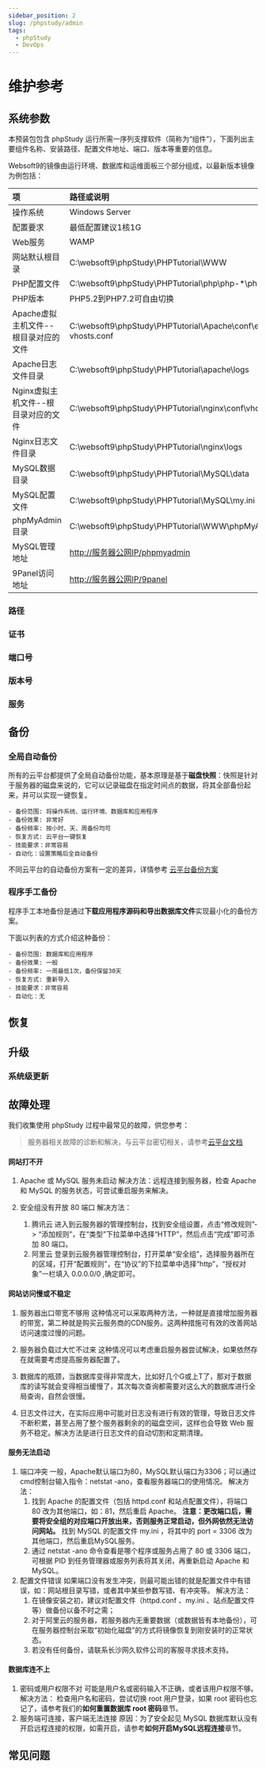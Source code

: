 ```yaml
---
sidebar_position: 2
slug: /phpstudy/admin
tags:
  - phpStudy
  - DevOps
---
```



# 维护参考

## 系统参数

本预装包包含 phpStudy 运行所需一序列支撑软件（简称为“组件”），下面列出主要组件名称、安装路径、配置文件地址、端口、版本等重要的信息。

Websoft9的镜像由运行环境、数据库和运维面板三个部分组成，以最新版本镜像为例包括：

| **项** | **路径或说明** |
| :--- | :--- |
| 操作系统 | Windows Server |
| 配置要求 | 最低配置建议1核1G |
| Web服务 | WAMP |
| 网站默认根目录 | C:\websoft9\phpStudy\PHPTutorial\WWW |
| PHP配置文件 | C:\websoft9\phpStudy\PHPTutorial\php\php-\*\php.ini  |
| PHP版本 | PHP5.2到PHP7.2可自由切换 |
| Apache虚拟主机文件--根目录对应的文件 |  C:\websoft9\phpStudy\PHPTutorial\Apache\conf\extra\httpd-vhosts.conf |
| Apache日志文件目录 | C:\websoft9\phpStudy\PHPTutorial\apache\logs | 
| Nginx虚拟主机文件--根目录对应的文件 | C:\websoft9\phpStudy\PHPTutorial\nginx\conf\vhosts.conf |
| Nginx日志文件目录 | C:\websoft9\phpStudy\PHPTutorial\nginx\logs |
| MySQL数据目录 | C:\websoft9\phpStudy\PHPTutorial\MySQL\data |
| MySQL配置文件 | C:\websoft9\phpStudy\PHPTutorial\MySQL\my.ini |
| phpMyAdmin目录 | C:\websoft9\phpStudy\PHPTutorial\WWW\phpMyAdmin |
| MySQL管理地址 | [http://服务器公网IP/phpmyadmin](http://服务器公网IP/phpmyadmin) |
| 9Panel访问地址 | [http://服务器公网IP/9panel](http://服务器公网IP/9panel) |

### 路径

### 证书


### 端口号

### 版本号

### 服务


## 备份

### 全局自动备份

所有的云平台都提供了全局自动备份功能，基本原理是基于**磁盘快照**：快照是针对于服务器的磁盘来说的，它可以记录磁盘在指定时间点的数据，将其全部备份起来，并可以实现一键恢复。

```
- 备份范围: 将操作系统、运行环境、数据库和应用程序
- 备份效果: 非常好
- 备份频率: 按小时、天、周备份均可
- 恢复方式: 云平台一键恢复
- 技能要求：非常容易
- 自动化：设置策略后全自动备份
```

不同云平台的自动备份方案有一定的差异，详情参考 [云平台备份方案](https://support.websoft9.com/docs/faq/zh/tech-instance.html)

### 程序手工备份

程序手工本地备份是通过**下载应用程序源码和导出数据库文件**实现最小化的备份方案。

下面以列表的方式介绍这种备份：
```
- 备份范围: 数据库和应用程序
- 备份效果: 一般
- 备份频率: 一周最低1次，备份保留30天
- 恢复方式: 重新导入
- 技能要求：非常容易
- 自动化：无
```


## 恢复


## 升级

### 系统级更新

## 故障处理

我们收集使用 phpStudy 过程中最常见的故障，供您参考：
> 服务器相关故障的诊断和解决，与云平台密切相关，请参考[云平台文档](https://support.websoft9.com/docs/faq/zh/tech-instance.html)

#### 网站打不开

1. Apache 或 MySQL 服务未启动
	解决方法：远程连接到服务器，检查 Apache 和 MySQL 的服务状态，可尝试重启服务来解决。

2. 安全组没有开放 80 端口
	解决方法：
    1. 腾讯云
    进入到云服务器的管理控制台，找到安全组设置，点击“修改规则”-&gt; “添加规则”，在“类型”下拉菜单中选择“HTTP”，然后点击“完成”即可添加 80 端口。
    2. 阿里云
    登录到云服务器管理控制台，打开菜单“安全组”，选择服务器所在的区域，打开“配置规则”，在“协议”的下拉菜单中选择“http”，“授权对象”一栏填入 0.0.0.0/0 ,确定即可。

#### 网站访问慢或不稳定

1. 服务器出口带宽不够用
	这种情况可以采取两种方法，一种就是直接增加服务器的带宽，第二种就是购买云服务商的CDN服务。这两种措施可有效的改善网站访问速度过慢的问题。
    
2. 服务器负载过大忙不过来
	这种情况可以考虑重启服务器尝试解决，如果依然存在就需要考虑提高服务器配置了。
    
3. 数据库的瓶颈，当数据库变得非常庞大，比如好几个G或上T了，那对于数据库的读写就会变得相当缓慢了，其次每次查询都需要对这么大的数据库进行全局查询，自然会很慢。

4. 日志文件过大，在实际应用中可能对日志没有进行有效的管理，导致日志文件不断积累，甚至占用了整个服务器剩余的的磁盘空间，这样也会导致 Web 服务不稳定。解决方法是进行日志文件的自动切割和定期清理。

#### 服务无法启动

1. 端口冲突
	一般，Apache默认端口为80，MySQL默认端口为3306；可以通过cmd控制台输入指令：netstat -ano，查看服务器端口的使用情况。
    解决方法：
    1. 找到 Apache 的配置文件（包括 httpd.conf 和站点配置文件），将端口 80 改为其他端口，如：81，然后重启 Apache。
    **注意：更改端口后，需要将安全组的对应端口开放出来，否则服务正常启动，但外网依然无法访问网站。**
    找到 MySQL 的配置文件 my.ini ，将其中的 port = 3306 改为其他端口，然后重启MySQL服务。
    2. 通过 netstat -ano 命令查看是哪个程序或服务占用了 80 或 3306 端口，可根据 PID 到任务管理器或服务列表将其关闭，再重新启动 Apache 和 MySQL。
2. 配置文件错误
	如果端口没有发生冲突，则最可能出错的就是配置文件中有错误，如：网站根目录写错，或者其中某些参数写错、有冲突等。
    解决方法：
    1. 在镜像安装之初，建议对配置文件（httpd.conf 、my.ini 、站点配置文件等）做备份以备不时之需；
    2. 对于阿里云的服务器，若服务器内无重要数据（或数据皆有本地备份），可在服务器控制台采取“初始化磁盘”的方式将镜像恢复到刚安装时的正常状态。
    3. 若没有任何备份，请联系长沙网久软件公司的客服寻求技术支持。
   

#### 数据库连不上

1. 密码或用户权限不对
	可能是用户名或密码输入不正确，或者该用户权限不够。
    解决方法：
    检查用户名和密码，尝试切换 root 用户登录，如果 root 密码也忘记了，请参考我们的**如何重置数据库 root 密码**章节。
2. 服务端可连接，客户端无法连接
	原因：为了安全起见 MySQL 数据库默认没有开启远程连接的权限，如需开启，请参考**如何开启MySQL远程连接**章节。

## 常见问题